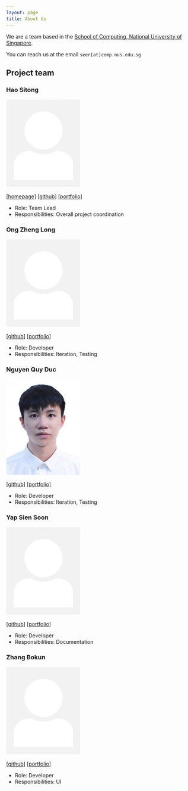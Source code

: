 ```yaml
---
layout: page
title: About Us
---
```


We are a team based in the [School of Computing, National University of Singapore](http://www.comp.nus.edu.sg).

You can reach us at the email `seer[at]comp.nus.edu.sg`

## Project team

### Hao Sitong

<img src="images/o-ohst.png" width="200px">

[[homepage](http://www.comp.nus.edu.sg/~damithch)]
[[github](https://github.com/o-ohst)]
[[portfolio](team/o-ohst.md)]

* Role: Team Lead
* Responsibilities: Overall project coordination

### Ong Zheng Long

<img src="images/zhenglong3.png" width="200px">

[[github](https://github.com/ZhengLong3)]
[[portfolio](team/zhenglong3.md)]

* Role: Developer
* Responsibilities: Iteration, Testing

### Nguyen Quy Duc

<img src="images/ngquyduc.png" width="200px">

[[github](https://github.com/ngquyduc)]
[[portfolio](team/ngquyduc.md)]

* Role: Developer
* Responsibilities: Iteration, Testing

### Yap Sien Soon

<img src="images/ssyap98.png" width="200px">

[[github](https://github.com/ssyap98)]
[[portfolio](team/ssyap98.md)]

* Role: Developer
* Responsibilities: Documentation

### Zhang Bokun

<img src="images/bokun2.png" width="200px">

[[github](http://github.com/bokun2)]
[[portfolio](team/bokun2.md)]

* Role: Developer
* Responsibilities: UI

